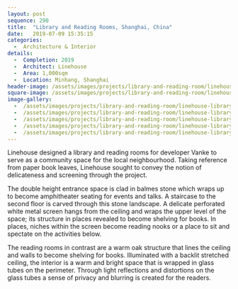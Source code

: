 ```yaml
---
layout: post
sequence: 290
title:  "Library and Reading Rooms, Shanghai, China"
date:   2019-07-09 15:35:15
categories:
  -  Architecture & Interior
details:
  -  Completion: 2019
  -  Architect: Linehouse
  -  Area: 1,000sqm
  -  Location: Minhang, Shanghai
header-image: /assets/images/projects/library-and-reading-room/linehouse-library-and-reading-room-000.jpg
square-image: /assets/images/projects/library-and-reading-room/linehouse-library-and-reading-room-000-thumb.jpg
image-gallery:
  -  /assets/images/projects/library-and-reading-room/linehouse-library-and-reading-room-001.jpg
  -  /assets/images/projects/library-and-reading-room/linehouse-library-and-reading-room-002.jpg
  -  /assets/images/projects/library-and-reading-room/linehouse-library-and-reading-room-003.jpg
  -  /assets/images/projects/library-and-reading-room/linehouse-library-and-reading-room-004.jpg
  -  /assets/images/projects/library-and-reading-room/linehouse-library-and-reading-room-005.jpg
---
```

Linehouse designed a library and reading rooms for developer Vanke to serve as a community space for the local neighbourhood. Taking reference from paper book leaves, Linehouse sought to convey the notion of delicateness and screening through the project.    

The double height entrance space is clad in balmes stone which wraps up to become amphitheater seating for events and talks. A staircase to the second floor is carved through this stone landscape. A delicate perforated white metal screen hangs from the ceiling and wraps the upper level of the space; its structure in places revealed to become shelving for books. In places, niches within the screen become reading nooks or a place to sit and spectate on the activities below.

The reading rooms in contrast are a warm oak structure that lines the ceiling and walls to become shelving for books. Illuminated with a backlit stretched ceiling, the interior is a warm and bright space that is wrapped in glass tubes on the perimeter. Through light reflections and distortions on the glass tubes a sense of privacy and blurring is created for the readers.